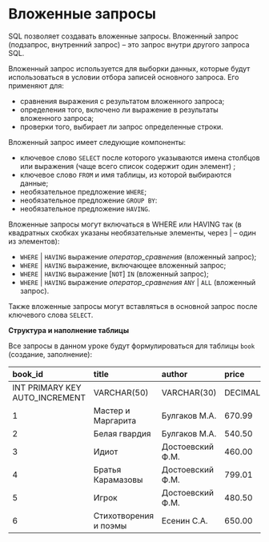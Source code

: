 #  Вложенные запросы

SQL позволяет создавать вложенные запросы. Вложенный запрос (подзапрос, внутренний запрос) – это запрос внутри другого запроса SQL.

Вложенный запрос используется для выборки данных, которые будут использоваться в условии отбора записей основного запроса. Его применяют для:
- сравнения выражения с результатом вложенного запроса;
- определения того, включено ли выражение в результаты вложенного запроса;
- проверки того, выбирает ли запрос определенные строки.

Вложенный запрос имеет следующие компоненты:
- ключевое слово `SELECT` после которого указываются имена столбцов или выражения (чаще всего список содержит один элемент) ;
- ключевое слово `FROM` и имя таблицы, из которой выбираются данные;
- необязательное предложение `WHERE`;
- необязательное предложение `GROUP BY`:
- необязательное предложение `HAVING`.

Вложенные запросы  могут включаться в WHERE или HAVING так (в квадратных скобках указаны необязательные элементы, через | – один из элементов):
- `WHERE` | `HAVING` выражение *оператор_сравнения* (вложенный запрос);
- `WHERE` | `HAVING` выражение, включающее вложенный запрос;
- `WHERE` | `HAVING` выражение [`NOT`] `IN` (вложенный запрос);
- `WHERE` | `HAVING` выражение *оператор_сравнения* `ANY` | `ALL` (вложенный запрос).

Также вложенные запросы могут вставляться в основной запрос после ключевого слова `SELECT`.

**Структура и наполнение таблицы**

Все запросы в данном уроке будут формулироваться для таблицы `book` (создание, заполнение):

| **book_id**                    | **title**             | **author**          | **price**    | **amount** |
|:-------------------------------|:----------------------|:--------------------|:-------------|:-----------|
| INT PRIMARY KEY AUTO_INCREMENT | VARCHAR(50)           | VARCHAR(30)         | DECIMAL(8,2) | INT        |
| 1                              | Мастер и Маргарита    | Булгаков М.А.       | 670.99       | 3          |
| 2                              | Белая гвардия         | Булгаков М.А.       | 540.50       | 5          |
| 3                              | Идиот                 | Достоевский Ф.М.    | 460.00       | 10         |
| 4                              | Братья Карамазовы     | Достоевский Ф.М.    | 799.01       | 3          |
| 5                              | Игрок                 | Достоевский Ф.М.    | 480.50       | 10         |
| 6                              | Стихотворения и поэмы | Есенин С.А.         | 650.00       | 15         |
